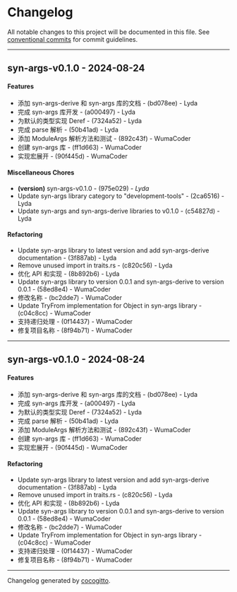 # Changelog
All notable changes to this project will be documented in this file. See [conventional commits](https://www.conventionalcommits.org/) for commit guidelines.

- - -
## syn-args-v0.1.0 - 2024-08-24
#### Features
- 添加 syn-args-derive 和 syn-args 库的文档 - (bd078ee) - Lyda
- 完成 syn-args 库开发 - (a000497) - Lyda
- 为默认的类型实现 Deref - (7324a52) - Lyda
- 完成 parse 解析 - (50b41ad) - Lyda
- 添加 ModuleArgs 解析方法和测试 - (892c43f) - WumaCoder
- 创建 syn-args 库 - (ff1d663) - WumaCoder
- 实现宏展开 - (90f445d) - WumaCoder
#### Miscellaneous Chores
- **(version)** syn-args-v0.1.0 - (975e029) - *Lyda*
- Update syn-args library category to "development-tools" - (2ca6516) - Lyda
- Update syn-args and syn-args-derive libraries to v0.1.0 - (c54827d) - Lyda
#### Refactoring
- Update syn-args library to latest version and add syn-args-derive documentation - (3f887ab) - Lyda
- Remove unused import in traits.rs - (c820c56) - Lyda
- 优化 API 和实现 - (8b892b6) - Lyda
- Update syn-args library to version 0.0.1 and syn-args-derive to version 0.0.1 - (58ed8e4) - WumaCoder
- 修改名称 - (bc2dde7) - WumaCoder
- Update TryFrom implementation for Object<ModuleSubObj> in syn-args library - (c04c8cc) - WumaCoder
- 支持递归处理 - (0f14437) - WumaCoder
- 修复项目名称 - (8f94b71) - WumaCoder

- - -

## syn-args-v0.1.0 - 2024-08-24
#### Features
- 添加 syn-args-derive 和 syn-args 库的文档 - (bd078ee) - Lyda
- 完成 syn-args 库开发 - (a000497) - Lyda
- 为默认的类型实现 Deref - (7324a52) - Lyda
- 完成 parse 解析 - (50b41ad) - Lyda
- 添加 ModuleArgs 解析方法和测试 - (892c43f) - WumaCoder
- 创建 syn-args 库 - (ff1d663) - WumaCoder
- 实现宏展开 - (90f445d) - WumaCoder
#### Refactoring
- Update syn-args library to latest version and add syn-args-derive documentation - (3f887ab) - Lyda
- Remove unused import in traits.rs - (c820c56) - Lyda
- 优化 API 和实现 - (8b892b6) - Lyda
- Update syn-args library to version 0.0.1 and syn-args-derive to version 0.0.1 - (58ed8e4) - WumaCoder
- 修改名称 - (bc2dde7) - WumaCoder
- Update TryFrom implementation for Object<ModuleSubObj> in syn-args library - (c04c8cc) - WumaCoder
- 支持递归处理 - (0f14437) - WumaCoder
- 修复项目名称 - (8f94b71) - WumaCoder

- - -

Changelog generated by [cocogitto](https://github.com/cocogitto/cocogitto).